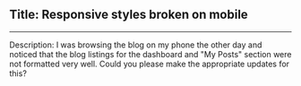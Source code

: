 ## Title: Responsive styles broken on mobile
___
Description: I was browsing the blog on my phone the other day and noticed that the blog listings for the dashboard and "My Posts" section were not formatted very well. Could you please make the appropriate updates for this?
